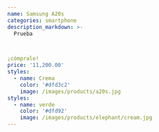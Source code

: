 ```yaml
---
name: Samsung A20s
categories: smartphone
description_markdown: >-
  Prueba



¡cómpralo!
price: '11,200.00'
styles:
  - name: Crema
    color: '#dfd3c2'
    image: /images/products/a20s.jpg
styles:
  - name: verde
    color: '#dfd92'
    image: /images/products/elephant/cream.jpg
---
```

